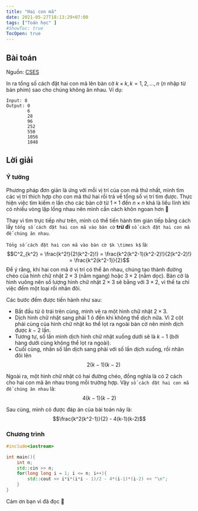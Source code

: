 ```yaml
---
title: "Hai con mã"
date: 2021-05-27T18:13:29+07:00
tags: ["Toán học" ]
#ShowToc: true
TocOpen: true
---
```

## Bài toán
Nguồn: [CSES](https://cses.fi/problemset/task/1072)

In ra tổng số cách đặt hai con mã lên bàn cờ $k \times k, k = 1,2,...,n$ ($n$ nhập từ bàn phím) sao cho chúng không ăn nhau.
Ví dụ:
```
Input: 8
Output: 0
        6
        28
        96
        252
        550
        1056
        1848
``` 
## Lời giải
### Ý tưởng
Phương pháp đơn giản là ứng với mỗi vị trí của con mã thứ nhất, mình tìm các vị trí thích hợp cho con mã thứ hai rồi trả về tổng số vị trí tìm được. Thực hiện việc tìm kiếm $n$ lần cho các bàn cờ từ $1 \times 1$ đến $n \times n$ khá là liều lĩnh khi có nhiều vòng lặp lồng nhau nên mình cần cách khôn ngoan hơn 👀

Thay vì tìm trực tiếp như trên, mình có thể tiến hành tìm gián tiếp bằng cách lấy `tổng số cách đặt hai con mã vào bàn cờ` **trừ đi** `số cách đặt hai con mã để chúng ăn nhau`. 

`Tổng số cách đặt hai con mã vào bàn cờ $k \times k$` là:
$$C^2_{k^2} = \frac{k^2!}{2!(k^2-2)!} = \frac{k^2(k^2-1)(k^2-2)!}{2(k^2-2)!} = \frac{k^2(k^2-1)}{2}$$
Để ý rằng, khi hai con mã ở vị trí có thể ăn nhau, chúng tạo thành đường chéo của hình chữ nhật $2 \times 3$ (nằm ngang) hoặc $3 \times 2$ (nằm dọc). Bàn cờ là hình vuông nên số lượng hình chữ nhật $2 \times 3$ sẽ bằng với $3 \times 2$, vì thế ta chỉ việc đếm một loại rồi nhân đôi. 

Các bước đếm được tiến hành như sau:
- Bắt đầu từ ô trái trên cùng, mình vẽ ra một hình chữ nhật $2 \times 3$.
- Dịch hình chữ nhật sang phải 1 ô đến khi không thể dịch nữa. Vì 2 cột phải cùng của hình chữ nhật ko thể lọt ra ngoài bàn cờ nên mình dịch được $k-2$ lần.
- Tương tự, số lần mình dịch hình chữ nhật xuống dưới sẽ là $k-1$ (bởi hàng dưới cùng không thể lọt ra ngoài).
- Cuối cùng, nhân số lần dịch sang phải với số lần dịch xuống, rồi nhân đôi lên
$$2(k-1)(k-2)$$

Ngoài ra, một hình chữ nhật có hai đường chéo, đồng nghĩa là có 2 cách cho hai con mã ăn nhau trong mỗi trường hợp. Vậy `số cách đặt hai con mã để chúng ăn nhau` là:
$$4(k-1)(k-2)$$

Sau cùng, mình có được đáp án của bài toán này là:
$$\frac{k^2(k^2-1)}{2} - 4(k-1)(k-2)$$

### Chương trình
```cpp
#include<iostream>

int main(){
	int n;
	std::cin >> n;
	for(long long i = 1; i <= n; i++){
		std::cout << i*i*(i*i - 1)/2 - 4*(i-1)*(i-2) << "\n";
	}
}
```
Cảm ơn bạn vì đã đọc 👀